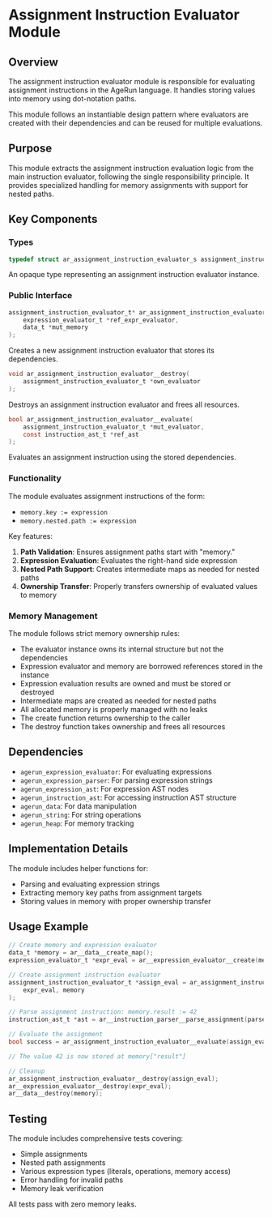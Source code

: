 # Assignment Instruction Evaluator Module

## Overview

The assignment instruction evaluator module is responsible for evaluating assignment instructions in the AgeRun language. It handles storing values into memory using dot-notation paths.

This module follows an instantiable design pattern where evaluators are created with their dependencies and can be reused for multiple evaluations.

## Purpose

This module extracts the assignment instruction evaluation logic from the main instruction evaluator, following the single responsibility principle. It provides specialized handling for memory assignments with support for nested paths.

## Key Components

### Types

```c
typedef struct ar_assignment_instruction_evaluator_s assignment_instruction_evaluator_t;
```

An opaque type representing an assignment instruction evaluator instance.

### Public Interface

```c
assignment_instruction_evaluator_t* ar_assignment_instruction_evaluator__create(
    expression_evaluator_t *ref_expr_evaluator,
    data_t *mut_memory
);
```
Creates a new assignment instruction evaluator that stores its dependencies.

```c
void ar_assignment_instruction_evaluator__destroy(
    assignment_instruction_evaluator_t *own_evaluator
);
```
Destroys an assignment instruction evaluator and frees all resources.

```c
bool ar_assignment_instruction_evaluator__evaluate(
    assignment_instruction_evaluator_t *mut_evaluator,
    const instruction_ast_t *ref_ast
);
```
Evaluates an assignment instruction using the stored dependencies.


### Functionality

The module evaluates assignment instructions of the form:
- `memory.key := expression`
- `memory.nested.path := expression`

Key features:
1. **Path Validation**: Ensures assignment paths start with "memory."
2. **Expression Evaluation**: Evaluates the right-hand side expression
3. **Nested Path Support**: Creates intermediate maps as needed for nested paths
4. **Ownership Transfer**: Properly transfers ownership of evaluated values to memory

### Memory Management

The module follows strict memory ownership rules:
- The evaluator instance owns its internal structure but not the dependencies
- Expression evaluator and memory are borrowed references stored in the instance
- Expression evaluation results are owned and must be stored or destroyed
- Intermediate maps are created as needed for nested paths
- All allocated memory is properly managed with no leaks
- The create function returns ownership to the caller
- The destroy function takes ownership and frees all resources

## Dependencies

- `agerun_expression_evaluator`: For evaluating expressions
- `agerun_expression_parser`: For parsing expression strings
- `agerun_expression_ast`: For expression AST nodes
- `agerun_instruction_ast`: For accessing instruction AST structure
- `agerun_data`: For data manipulation
- `agerun_string`: For string operations
- `agerun_heap`: For memory tracking

## Implementation Details

The module includes helper functions for:
- Parsing and evaluating expression strings
- Extracting memory key paths from assignment targets
- Storing values in memory with proper ownership transfer

## Usage Example

```c
// Create memory and expression evaluator
data_t *memory = ar__data__create_map();
expression_evaluator_t *expr_eval = ar__expression_evaluator__create(memory, NULL);

// Create assignment instruction evaluator
assignment_instruction_evaluator_t *assign_eval = ar_assignment_instruction_evaluator__create(
    expr_eval, memory
);

// Parse assignment instruction: memory.result := 42
instruction_ast_t *ast = ar__instruction_parser__parse_assignment(parser);

// Evaluate the assignment
bool success = ar_assignment_instruction_evaluator__evaluate(assign_eval, ast);

// The value 42 is now stored at memory["result"]

// Cleanup
ar_assignment_instruction_evaluator__destroy(assign_eval);
ar__expression_evaluator__destroy(expr_eval);
ar__data__destroy(memory);
```

## Testing

The module includes comprehensive tests covering:
- Simple assignments
- Nested path assignments
- Various expression types (literals, operations, memory access)
- Error handling for invalid paths
- Memory leak verification

All tests pass with zero memory leaks.